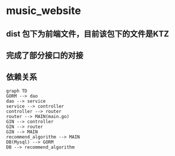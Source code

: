 # music_website

## dist 包下为前端文件，目前该包下的文件是KTZ
## 完成了部分接口的对接

## 依赖关系

```mermaid
graph TD
GORM --> dao
dao --> service
service --> controller
controller --> router
router --> MAIN(main.go)
GIN --> controller
GIN --> router
GIN --> MAIN
recommend_algorithm --> MAIN
DB(Mysql) --> GORM
DB --> recommend_algorithm
```



